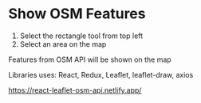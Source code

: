 # Show OSM Features

1. Select the rectangle tool from top left
2. Select an area on the map

Features from OSM API will be shown on the map

Libraries uses:
React, Redux, Leaflet, leaflet-draw, axios

https://react-leaflet-osm-api.netlify.app/


